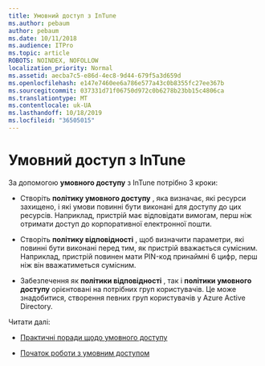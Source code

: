 ```yaml
---
title: Умовний доступ з InTune
ms.author: pebaum
author: pebaum
ms.date: 10/11/2018
ms.audience: ITPro
ms.topic: article
ROBOTS: NOINDEX, NOFOLLOW
localization_priority: Normal
ms.assetid: aecba7c5-e86d-4ec8-9d44-679f5a3d659d
ms.openlocfilehash: e147e7460ee6a786e577a43c0b8355fc27ee367b
ms.sourcegitcommit: 037331d71f06750d972c0b6278b23bb15c4806ca
ms.translationtype: MT
ms.contentlocale: uk-UA
ms.lasthandoff: 10/18/2019
ms.locfileid: "36505015"
---
```

# <a name="conditional-access-with-intune"></a>Умовний доступ з InTune

За допомогою **умовного доступу** з InTune потрібно 3 кроки: 
  
- Створіть **політику умовного доступу** , яка визначає, які ресурси захищено, і які умови повинні бути виконані для доступу до цих ресурсів. Наприклад, пристрій має відповідати вимогам, перш ніж отримати доступ до корпоративної електронної пошти. 
    
- Створіть **політику відповідності** , щоб визначити параметри, які повинні бути виконані перед тим, як пристрій вважається сумісним. Наприклад, пристрій повинен мати PIN-код принаймні 6 цифр, перш ніж він вважатиметься сумісним. 
    
- Забезпечення як **політики відповідності** , так і **політики умовного доступу** орієнтовані на потрібних груп користувачів. Це може знадобитися, створення певних груп користувачів у Azure Active Directory. 
    
Читати далі:
  
- [Практичні поради щодо умовного доступу](https://docs.microsoft.com/azure/active-directory/conditional-access/best-practices)
    
- [Початок роботи з умовним доступом](https://docs.microsoft.com/azure/active-directory/active-directory-conditional-access-azure-portal-get-started)
    

